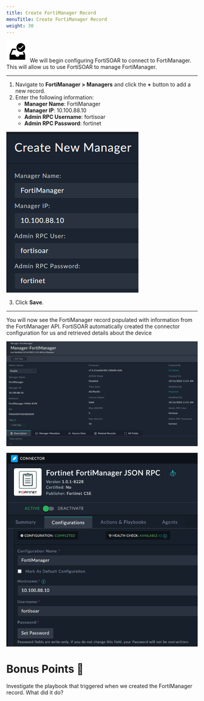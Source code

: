 ```yaml
---
title: Create FortiManager Record
menuTitle: Create FortiManager Record
weight: 30
---
```


![search_icon](check_box.svg)
We will begin configuring FortiSOAR to connect to FortiManager. This will allow us to use FortiSOAR to manage FortiManager.

---

1. Navigate to **FortiManager > Managers** and click the **+** button to add a new record.
2. Enter the following information:
    - **Manager Name**: FortiManager
    - **Manager IP**: 10.100.88.10
    - **Admin RPC Username**: fortisoar
    - **Admin RPC Password**: fortinet

![Create FortiManager Record](create_manager_screen.png)

3. Click **Save**.

---
You will now see the FortiManager record populated with information from the FortiManager API. FortiSOAR automatically created the connector configuration for us and retrieved details about the device

![FortiManager Record](manager_record.png)

![FMG RPC Connector](fmg_rpc_connector.png)


# Bonus Points :money_with_wings:
Investigate the playbook that triggered when we created the FortiManager record. What did it do?